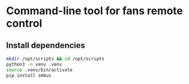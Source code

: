 # Command-line tool for fans remote control

## Install dependencies

```bash
mkdir /opt/scripts && cd /opt/scripts
python3 -m venv .venv
source .venv/bin/activate
pip install smbus
```
